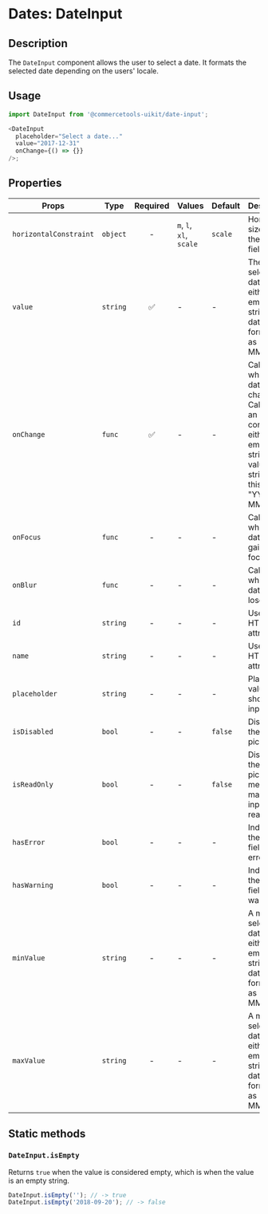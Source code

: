 # Dates: DateInput

## Description

The `DateInput` component allows the user to select a date. It formats the selected date depending on the users' locale.

## Usage

```js
import DateInput from '@commercetools-uikit/date-input';

<DateInput
  placeholder="Select a date..."
  value="2017-12-31"
  onChange={() => {}}
/>;
```

## Properties

| Props                  | Type     | Required | Values                  | Default | Description                                                                                                                               |
| ---------------------- | -------- | :------: | ----------------------- | ------- | ----------------------------------------------------------------------------------------------------------------------------------------- |
| `horizontalConstraint` | `object` |    -     | `m`, `l`, `xl`, `scale` | `scale` | Horizontal size limit of the input field.                                                                                                 |
| `value`                | `string` |    ✅    | -                       | -       | The selected date, must either be an empty string or a date formatted as "YYYY-MM-DD".                                                    |
| `onChange`             | `func`   |    ✅    | -                       | -       | Called when the date changes. Called with an event containing either an empty string (no value) or a string in this format: "YYYY-MM-DD". |
| `onFocus`              | `func`   |    -     | -                       | -       | Called when the date input gains focus.                                                                                                   |
| `onBlur`               | `func`   |    -     | -                       | -       | Called when the date input loses focus.                                                                                                   |
| `id`                   | `string` |    -     | -                       | -       | Used as the HTML `id` attribute.                                                                                                          |
| `name`                 | `string` |    -     | -                       | -       | Used as the HTML `name` attribute.                                                                                                        |
| `placeholder`          | `string` |    -     | -                       | -       | Placeholder value to show in the input field                                                                                              |
| `isDisabled`           | `bool`   |    -     | -                       | `false` | Disables the date picker                                                                                                                  |
| `isReadOnly`           | `bool`   |    -     | -                       | `false` | Disables the date picker menu and makes input field read-only                                                                             |
| `hasError`             | `bool`   |    -     | -                       | -       | Indicates the input field has an error                                                                                                    |
| `hasWarning`           | `bool`   |    -     | -                       | -       | Indicates the input field has a warning                                                                                                   |
| `minValue`             | `string` |    -     | -                       | -       | A minimum selectable date. Must either be an empty string or a date formatted as "YYYY-MM-DD".                                            |
| `maxValue`             | `string` |    -     | -                       | -       | A maximum selectable date. Must either be an empty string or a date formatted as "YYYY-MM-DD".                                            |

## Static methods

### `DateInput.isEmpty`

Returns `true` when the value is considered empty, which is when the value is an empty string.

```js
DateInput.isEmpty(''); // -> true
DateInput.isEmpty('2018-09-20'); // -> false
```
